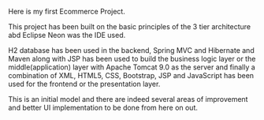 Here is my first Ecommerce Project.

This project has been built on the basic principles of the 3 tier architecture abd Eclipse Neon was the IDE used. 

H2 database has been used in the backend, Spring MVC and Hibernate and Maven along with JSP has been used to build the
business logic layer or the middle(application) layer with Apache Tomcat 9.0 as the server and finally a combination of 
XML, HTML5, CSS, Bootstrap, JSP and JavaScript has been used for the frontend or the presentation layer.

This is an initial model and there are indeed several areas of improvement and better UI implementation to be done from 
here on out.  